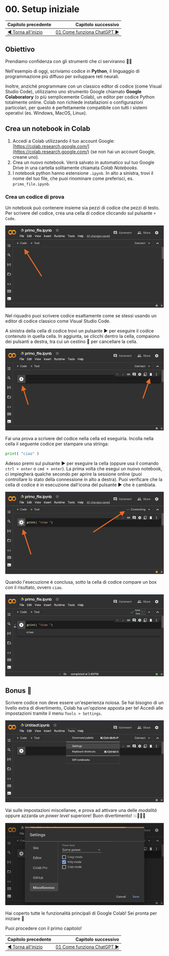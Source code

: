 # 00. Setup iniziale

| Capitolo precedente                                                                                                                                          | Capitolo successivo                                                                           |
| :--------------------------------------------------------------------------------------------------------------------------------------------------------------- | ---------------------------------------------------------------------------------------------------: |
| [◀︎ Torna all'inizio](../../..) | [01 Come funziona ChatGPT ▶︎](../01-come-funziona-gpt) |

## Obiettivo
Prendiamo confidenza con gli strumenti che ci serviranno 👩‍💻

Nell'esempio di oggi, scriviamo codice in **Python**, il linguaggio di programmazione più diffuso per sviluppare reti neurali.

Inoltre, anziché programmare con un classico editor di codice (come Visual Studio Code),  utilizziamo uno strumento Google chiamato **Google Colaboratory** (o più semplicemente Colab), un editor per codice Python totalmente online. Colab non richiede installazioni o configurazioni particolari, per questo è perfettamente compatibile con tutti i sistemi operativi (es. Windows, MacOS, Linux).


## Crea un notebook in Colab

1. Accedi a Colab utilizzando il tuo account Google: [https://colab.research.google.com/](https://colab.research.google.com/) (se non hai un account Google, creane uno).
2. Crea un nuovo notebook. Verrà salvato in automatico sul tuo Google Drive in una cartella solitamente chiamata *Colab Notebooks*.
3. I notebook python hanno estensione `.ipynb`. In alto a sinistra, trovi il nome del tuo file, che puoi rinominare come preferisci, es. `primo_file.ipynb`.


### Crea un codice di prova

Un notebook può contenere insieme sia pezzi di codice che pezzi di testo. Per scrivere del codice, crea una cella di codice cliccando sul pulsante `+ Code`.

![Pulsante aggiunta blocco testo](../assets/00-notebook.png)

Nel riquadro puoi scrivere codice esattamente come se stessi usando un editor di codice classico come Visual Studio Code.

A sinistra della cella di codice trovi un pulsante ▶️ per eseguire il codice contenuto in quella cella. In aggiunta, se clicchi dentro la cella, compaiono dei pulsanti a destra, tra cui un cestino 🚮 per cancellare la cella.

![Cella di codice](../assets/00-cell.png)

Fai una prova a scrivere del codice nella cella ed eseguirla. Incolla nella cella il seguente codice per stampare una stringa:

```py
print( "ciao" )
```
Adesso premi sul pulsante ▶️ per eseguire la cella (oppure usa il comando `ctrl + enter` o `cmd + enter`). La prima volta che esegui un nuovo notebook, ci impiegherà qualche secondo per aprire la sessione online (puoi controllare lo stato della connessione in alto a destra). Puoi verificare che la cella di codice è in esecuzione dall'icona del pulsante ▶️ che è cambiata.

![Esecuzione in corso](../assets/00-exec.png)

Quando l'esecuzione è conclusa, sotto la cella di codice compare un box con il risultato, ovvero `ciao`.

![Esecuzione terminata](../assets/00-done.png)



<!--
## Utilizza file esterni

Durante l'esempio di oggi, ti servirà leggere dei file esterni da utilizzare all'interno del codice.

Per caricare un file all'interno del notebook, clicca il simbolo della cartella 📁 nella barra a sinistra.

![Pulsante upload file](../assets/00-load.png)

Nel riquadro puoi visualizzare i file che sono presenti nello "storage virtuale" della sessione corrente del tuo notebook. Puoi notare che esiste già una cartella `sample_data` con dei file di esempio (questi non ci serviranno, perciò puoi anche eliminarle la cartella).

Quando avrai bisogno di caricare un tuo file, potrai farlo cliccando sull'icona a sinistra e selezionando il file dal tuo computer.

![Upload di file](../assets/00-filetree.png)
-->



## Bonus 🤪

Scrivere codice non deve essere un'esperienza noiosa. Se hai bisogno di un livello extra di divertimento, Colab ha un'opzione apposta per te! Accedi alle impostazioni tramite il menu `Tools > Settings`.

![Menu impostazioni](../assets/00-settings.png)

Vai sulle impostazioni miscellanee, e prova ad attivare una delle *modalità* oppure azzarda un *power level* superiore! Buon divertimento! 💥🐶🐱🦀

![Impostazioni miscellanee](../assets/00-misc.png)




Hai coperto tutte le funzionalità principali di Google Colab! Sei pronta per iniziare 🤩

Puoi procedere con il primo capitolo!

| Capitolo precedente                                                                                                                                          | Capitolo successivo                                                                           |
| :--------------------------------------------------------------------------------------------------------------------------------------------------------------- | ---------------------------------------------------------------------------------------------------: |
| [◀︎ Torna all'inizio](../../..) | [01 Come funziona ChatGPT ▶︎](../01-come-funziona-gpt) |
